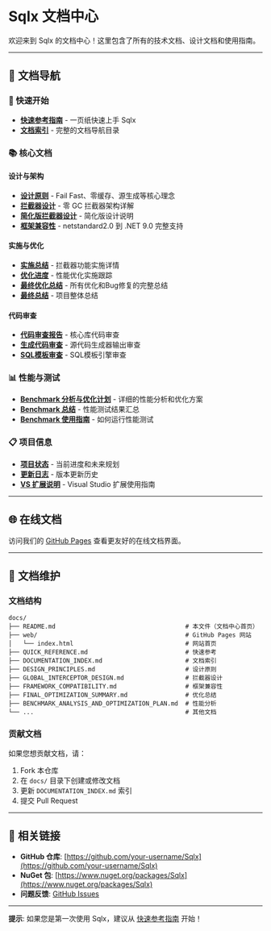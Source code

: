 # Sqlx 文档中心

欢迎来到 Sqlx 的文档中心！这里包含了所有的技术文档、设计文档和使用指南。

---

## 📖 文档导航

### 🚀 快速开始

- **[快速参考指南](QUICK_REFERENCE.md)** - 一页纸快速上手 Sqlx
- **[文档索引](DOCUMENTATION_INDEX.md)** - 完整的文档导航目录

### 📚 核心文档

#### 设计与架构

- **[设计原则](DESIGN_PRINCIPLES.md)** - Fail Fast、零缓存、源生成等核心理念
- **[拦截器设计](GLOBAL_INTERCEPTOR_DESIGN.md)** - 零 GC 拦截器架构详解
- **[简化版拦截器设计](GLOBAL_INTERCEPTOR_DESIGN_SIMPLIFIED.md)** - 简化版设计说明
- **[框架兼容性](FRAMEWORK_COMPATIBILITY.md)** - netstandard2.0 到 .NET 9.0 完整支持

#### 实施与优化

- **[实施总结](IMPLEMENTATION_SUMMARY.md)** - 拦截器功能实施详情
- **[优化进度](OPTIMIZATION_PROGRESS.md)** - 性能优化实施跟踪
- **[最终优化总结](FINAL_OPTIMIZATION_SUMMARY.md)** - 所有优化和Bug修复的完整总结
- **[最终总结](FINAL_SUMMARY.md)** - 项目整体总结

#### 代码审查

- **[代码审查报告](CODE_REVIEW_REPORT.md)** - 核心库代码审查
- **[生成代码审查](GENERATED_CODE_REVIEW.md)** - 源代码生成器输出审查
- **[SQL模板审查](SQL_TEMPLATE_REVIEW.md)** - SQL模板引擎审查

### 📊 性能与测试

- **[Benchmark 分析与优化计划](BENCHMARK_ANALYSIS_AND_OPTIMIZATION_PLAN.md)** - 详细的性能分析和优化方案
- **[Benchmark 总结](BENCHMARKS_SUMMARY.md)** - 性能测试结果汇总
- **[Benchmark 使用指南](README_BENCHMARKS.md)** - 如何运行性能测试

### 📋 项目信息

- **[项目状态](PROJECT_STATUS.md)** - 当前进度和未来规划
- **[更新日志](CHANGELOG.md)** - 版本更新历史
- **[VS 扩展说明](README-VS-EXTENSION.md)** - Visual Studio 扩展使用指南

---

## 🌐 在线文档

访问我们的 [GitHub Pages](https://your-username.github.io/Sqlx/) 查看更友好的在线文档界面。

---

## 📝 文档维护

### 文档结构

```
docs/
├── README.md                                    # 本文件（文档中心首页）
├── web/                                         # GitHub Pages 网站
│   └── index.html                               # 网站首页
├── QUICK_REFERENCE.md                           # 快速参考
├── DOCUMENTATION_INDEX.md                       # 文档索引
├── DESIGN_PRINCIPLES.md                         # 设计原则
├── GLOBAL_INTERCEPTOR_DESIGN.md                 # 拦截器设计
├── FRAMEWORK_COMPATIBILITY.md                   # 框架兼容性
├── FINAL_OPTIMIZATION_SUMMARY.md                # 优化总结
├── BENCHMARK_ANALYSIS_AND_OPTIMIZATION_PLAN.md  # 性能分析
└── ...                                          # 其他文档
```

### 贡献文档

如果您想贡献文档，请：

1. Fork 本仓库
2. 在 `docs/` 目录下创建或修改文档
3. 更新 `DOCUMENTATION_INDEX.md` 索引
4. 提交 Pull Request

---

## 🔗 相关链接

- **GitHub 仓库**: [https://github.com/your-username/Sqlx](https://github.com/your-username/Sqlx)
- **NuGet 包**: [https://www.nuget.org/packages/Sqlx](https://www.nuget.org/packages/Sqlx)
- **问题反馈**: [GitHub Issues](https://github.com/your-username/Sqlx/issues)

---

**提示**: 如果您是第一次使用 Sqlx，建议从 [快速参考指南](QUICK_REFERENCE.md) 开始！
